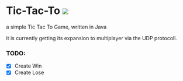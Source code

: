 # Tic-Tac-To [![](https://tokei.rs/b1/github/chibbi/Tic-Tac-To)]()
a simple Tic Tac To Game, written in Java

it is currently getting its expansion to multiplayer via the UDP protocoll.

### TODO:
 - [X] Create Win
 - [X] Create Lose
